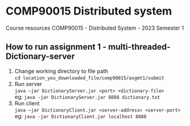 # COMP90015 Distributed system
Course resources COMP90015 - Distributed System - 2023 Semester 1

## How to run assignment 1 - multi-threaded-Dictionary-server

1. Change working directory to file path  
```cd location_you_downloaded_file/comp90015/asgmt1/submit```
2. Run server  
```java –jar DictionaryServer.jar <port> <dictionary-file>```  
eg: ```java -jar DictionaryServer.jar 8888 dictionary.txt```
3. Run client  
```java –jar DictionaryClient.jar <server-address> <server-port>```  
eg: ```java -jar DictionaryClient.jar localhost 8888```


